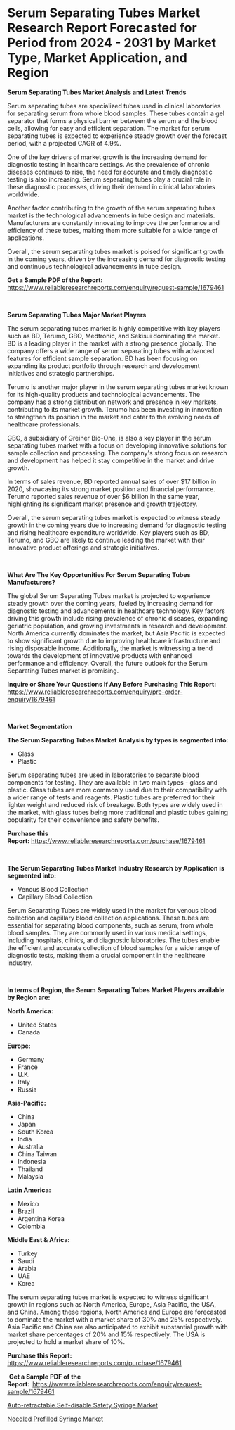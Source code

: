 <p><h1>Serum Separating Tubes Market Research Report Forecasted for Period from 2024 -  2031 by Market Type, Market Application, and Region</h1></p><p><strong>Serum Separating Tubes Market Analysis and Latest Trends</strong></p>
<p><p>Serum separating tubes are specialized tubes used in clinical laboratories for separating serum from whole blood samples. These tubes contain a gel separator that forms a physical barrier between the serum and the blood cells, allowing for easy and efficient separation. The market for serum separating tubes is expected to experience steady growth over the forecast period, with a projected CAGR of 4.9%.</p><p>One of the key drivers of market growth is the increasing demand for diagnostic testing in healthcare settings. As the prevalence of chronic diseases continues to rise, the need for accurate and timely diagnostic testing is also increasing. Serum separating tubes play a crucial role in these diagnostic processes, driving their demand in clinical laboratories worldwide.</p><p>Another factor contributing to the growth of the serum separating tubes market is the technological advancements in tube design and materials. Manufacturers are constantly innovating to improve the performance and efficiency of these tubes, making them more suitable for a wide range of applications.</p><p>Overall, the serum separating tubes market is poised for significant growth in the coming years, driven by the increasing demand for diagnostic testing and continuous technological advancements in tube design.</p></p>
<p><strong>Get a Sample PDF of the Report:&nbsp;</strong> <a href="https://www.reliableresearchreports.com/enquiry/request-sample/1679461">https://www.reliableresearchreports.com/enquiry/request-sample/1679461</a></p>
<p>&nbsp;</p>
<p><strong>Serum Separating Tubes Major Market Players</strong></p>
<p><p>The serum separating tubes market is highly competitive with key players such as BD, Terumo, GBO, Medtronic, and Sekisui dominating the market. BD is a leading player in the market with a strong presence globally. The company offers a wide range of serum separating tubes with advanced features for efficient sample separation. BD has been focusing on expanding its product portfolio through research and development initiatives and strategic partnerships.</p><p>Terumo is another major player in the serum separating tubes market known for its high-quality products and technological advancements. The company has a strong distribution network and presence in key markets, contributing to its market growth. Terumo has been investing in innovation to strengthen its position in the market and cater to the evolving needs of healthcare professionals.</p><p>GBO, a subsidiary of Greiner Bio-One, is also a key player in the serum separating tubes market with a focus on developing innovative solutions for sample collection and processing. The company's strong focus on research and development has helped it stay competitive in the market and drive growth.</p><p>In terms of sales revenue, BD reported annual sales of over $17 billion in 2020, showcasing its strong market position and financial performance. Terumo reported sales revenue of over $6 billion in the same year, highlighting its significant market presence and growth trajectory.</p><p>Overall, the serum separating tubes market is expected to witness steady growth in the coming years due to increasing demand for diagnostic testing and rising healthcare expenditure worldwide. Key players such as BD, Terumo, and GBO are likely to continue leading the market with their innovative product offerings and strategic initiatives.</p></p>
<p>&nbsp;</p>
<p><strong>What Are The Key Opportunities For Serum Separating Tubes Manufacturers?</strong></p>
<p><p>The global Serum Separating Tubes market is projected to experience steady growth over the coming years, fueled by increasing demand for diagnostic testing and advancements in healthcare technology. Key factors driving this growth include rising prevalence of chronic diseases, expanding geriatric population, and growing investments in research and development. North America currently dominates the market, but Asia Pacific is expected to show significant growth due to improving healthcare infrastructure and rising disposable income. Additionally, the market is witnessing a trend towards the development of innovative products with enhanced performance and efficiency. Overall, the future outlook for the Serum Separating Tubes market is promising.</p></p>
<p><strong>Inquire or Share Your Questions If Any Before Purchasing This Report:</strong> <a href="https://www.reliableresearchreports.com/enquiry/pre-order-enquiry/1679461">https://www.reliableresearchreports.com/enquiry/pre-order-enquiry/1679461</a></p>
<p>&nbsp;</p>
<p><strong>Market Segmentation</strong></p>
<p><strong>The Serum Separating Tubes Market Analysis by types is segmented into:</strong></p>
<p><ul><li>Glass</li><li>Plastic</li></ul></p>
<p><p>Serum separating tubes are used in laboratories to separate blood components for testing. They are available in two main types - glass and plastic. Glass tubes are more commonly used due to their compatibility with a wider range of tests and reagents. Plastic tubes are preferred for their lighter weight and reduced risk of breakage. Both types are widely used in the market, with glass tubes being more traditional and plastic tubes gaining popularity for their convenience and safety benefits.</p></p>
<p><strong>Purchase this Report:&nbsp;</strong><a href="https://www.reliableresearchreports.com/purchase/1679461">https://www.reliableresearchreports.com/purchase/1679461</a></p>
<p>&nbsp;</p>
<p><strong>The Serum Separating Tubes Market Industry Research by Application is segmented into:</strong></p>
<p><ul><li>Venous Blood Collection</li><li>Capillary Blood Collection</li></ul></p>
<p><p>Serum Separating Tubes are widely used in the market for venous blood collection and capillary blood collection applications. These tubes are essential for separating blood components, such as serum, from whole blood samples. They are commonly used in various medical settings, including hospitals, clinics, and diagnostic laboratories. The tubes enable the efficient and accurate collection of blood samples for a wide range of diagnostic tests, making them a crucial component in the healthcare industry.</p></p>
<p>&nbsp;</p>
<p><strong>In terms of Region, the Serum Separating Tubes Market Players available by Region are:</strong></p>
<p>
    <p> <strong> North America: </strong>
        <ul>
            <li>United States</li>
            <li>Canada</li>
        </ul>
        </p> 
    <p> <strong> Europe: </strong>
        <ul>
            <li>Germany</li>
            <li>France</li>
            <li>U.K.</li>
            <li>Italy</li>
            <li>Russia</li>
        </ul>
        </p> 
    <p> <strong> Asia-Pacific: </strong>
        <ul>
            <li>China</li>
            <li>Japan</li>
            <li>South Korea</li>
            <li>India</li>
            <li>Australia</li>
            <li>China Taiwan</li>
            <li>Indonesia</li>
            <li>Thailand</li>
            <li>Malaysia</li>
        </ul>
        </p> 
    <p> <strong> Latin America: </strong>
        <ul>
            <li>Mexico</li>
            <li>Brazil</li>
            <li>Argentina Korea</li>
            <li>Colombia</li>
        </ul>
        </p> 
    <p> <strong> Middle East & Africa: </strong>
        <ul>
            <li>Turkey</li>
            <li>Saudi</li>
            <li>Arabia</li>
            <li>UAE</li>
            <li>Korea</li>
        </ul>
    </p>
    </p>
<p><p>The serum separating tubes market is expected to witness significant growth in regions such as North America, Europe, Asia Pacific, the USA, and China. Among these regions, North America and Europe are forecasted to dominate the market with a market share of 30% and 25% respectively. Asia Pacific and China are also anticipated to exhibit substantial growth with market share percentages of 20% and 15% respectively. The USA is projected to hold a market share of 10%.</p></p>
<p><strong>Purchase this Report: </strong><a href="https://www.reliableresearchreports.com/purchase/1679461">https://www.reliableresearchreports.com/purchase/1679461</a></p>
<p>&nbsp;<strong>Get a Sample PDF of the Report:&nbsp;&nbsp;</strong><a href="https://www.reliableresearchreports.com/enquiry/request-sample/1679461">https://www.reliableresearchreports.com/enquiry/request-sample/1679461</a></p>
<p><strong></strong></p>
<p><p><a href="https://github.com/Sherrillcrooksxa8i18ucf2m/Market-Research-Report-List-1/blob/main/auto-retractable-self-disable-safety-syringe-market.md">Auto-retractable Self-disable Safety Syringe Market</a></p><p><a href="https://github.com/khansimonweber1lqujlwoz15d/Market-Research-Report-List-1/blob/main/needled-prefilled-syringe-market.md">Needled Prefilled Syringe Market</a></p></p>